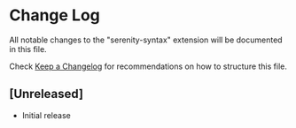 # Change Log

All notable changes to the "serenity-syntax" extension will be documented in this file.

Check [Keep a Changelog](http://keepachangelog.com/) for recommendations on how to structure this file.

## [Unreleased]

- Initial release